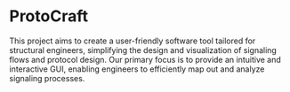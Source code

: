 # ProtoCraft
This project aims to create a user-friendly software tool tailored for structural engineers, simplifying the design and visualization of signaling flows and protocol design.  Our primary focus is to provide an intuitive and interactive GUI, enabling engineers to efficiently map out and analyze signaling processes.  
